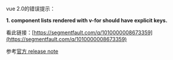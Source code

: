 vue 2.0的错误提示：

**1. component lists rendered with v-for should have explicit keys.**

看此链接：[https://segmentfault.com/q/1010000008673359](https://segmentfault.com/q/1010000008673359)

参考[官方 release note](https://github.com/vuejs/vue/releases/tag/v2.2.0)
